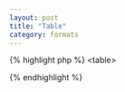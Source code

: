 ```yaml
---
layout: post
title: "Table"
category: formats
---
```


{% highlight php %}
<table<?php print $attributes; ?>>
  <!-- It's complicated. -->
</table>
{% endhighlight %}
